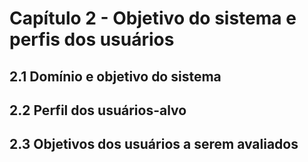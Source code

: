 # Capítulo 2 - Objetivo do sistema e perfis dos usuários

## 2.1 Domínio e objetivo do sistema

## 2.2 Perfil dos usuários-alvo

## 2.3 Objetivos dos usuários a serem avaliados
 
